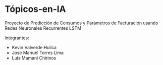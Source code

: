 # Tópicos-en-IA
Proyecto de Predicción de Consumos y Parámetros de Facturación usando Redes Neuronales Recurrentes LSTM

Integrantes:
 - Kevin Valverde Huilca
 - Jose Manuel Torres Lima
 - Luis Mamani Chirinos
